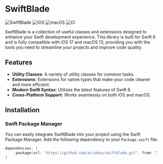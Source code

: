 # SwiftBlade

![SwiftBlade](https://img.shields.io/badge/Swift-6.0-orange.svg) ![iOS](https://img.shields.io/badge/iOS-17.0-blue.svg) ![macOS](https://img.shields.io/badge/macOS-13.0-blue.svg) ![CI](https://github.com/ariskox/swiftblade/actions/workflows/ci.yml/badge.svg?branch=main)


SwiftBlade is a collection of useful classes and extensions designed to enhance your Swift development experience. This library is built for Swift 6 and is fully compatible with iOS 17 and macOS 13, providing you with the tools you need to streamline your projects and improve code quality.

## Features

- **Utility Classes**: A variety of utility classes for common tasks.
- **Extensions**: Extensions for native types that make your code cleaner and more efficient.
- **Modern Swift Syntax**: Utilizes the latest features of Swift 6.
- **Cross-Platform Support**: Works seamlessly on both iOS and macOS.

## Installation

### Swift Package Manager

You can easily integrate SwiftBlade into your project using the Swift Package Manager. Add the following dependency to your `Package.swift` file:

```swift
dependencies: [
    .package(url: "https://github.com/ariskox/swiftblade.git", from: "1.0.0")
]
